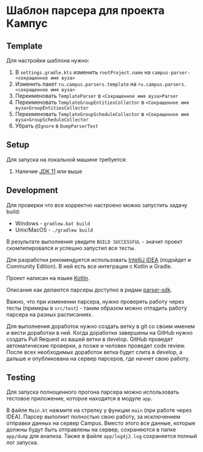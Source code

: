 # Шаблон парсера для проекта Кампус

## Template

Для настройки шаблона нужно:

1. В `settings.gradle.kts` изменить `rootProject.name` на `campus-parser-<сокращенное имя вуза>`
2. Изменить пакет `ru.campus.parsers.template` на `ru.campus.parsers.<сокращенное имя вуза>`
3. Переименовать `TemplateParser` в `<Сокращенное имя вуза>Parser`
4. Переименовать `TemplateGroupEntitiesCollector` в `<Сокращенное имя вуза>GroupEntitiesCollector`
5. Переименовать `TemplateGroupScheduleCollector` в `<Сокращенное имя вуза>GroupScheduleCollector`
6. Убрать `@Ignore` в `DumpParserTest`

## Setup

Для запуска на локальной машине требуется:

1. Наличие [JDK 11](https://jdk.java.net) или выше

## Development

Для проверки что все корректно настроено можно запустить задачу build:

- Windows - `gradlew.bat build`
- Unix/MacOS - `./gradlew build`

В результате выполнения увидите `BUILD SUCCESSFUL` - значит проект скомпилировался и успешно запустил все тесты.

Для разработки рекомендуется использовать [IntelliJ IDEA](https://www.jetbrains.com/idea/) (подойдет и Community
Edition). В ней есть все интеграции с Kotlin и Gradle.

Проект написан на языке [Kotlin](https://kotlinlang.org).

Описание как делаются парсеры доступно в ридми [parser-sdk](https://github.com/campus-mobile/campus-parser-kotlin-sdk).

Важно, что при изменении парсера, нужно проверять работу через тесты (примеры в `src/test`) - таким образом можно
отладить работу парсера на разных расписаниях.

Для выполнения доработок нужно создать ветку в git со своим именем и вести доработки в ней. Когда доработки завершены
на GitHub нужно создать Pull Request из вашей ветки в develop. GitHub проведет автоматические проверки, а позже и
человек проведет code review. После всех необходимых доработок ветка будет слита в develop, а дальше и опубликована
на сервер парсеров, где начнет свою работу.

## Testing

Для запуска полноценного прогона парсера можно использовать тестовое приложение, которое находится в модуле `app`.

В файле `Main.kt` нажмите на стрелку у функции `main` (при работе через IDEA). Парсер выполнит полностью свою работу,
за исключением отправки данных на сервер Campus. Вместо этого все данные, которые должны будут быть отправлены на
сервер, сохраняются в папке `app/dump` для анализа. Также в файле `app/log4j2.log` сохраняется полный лог запуска.
